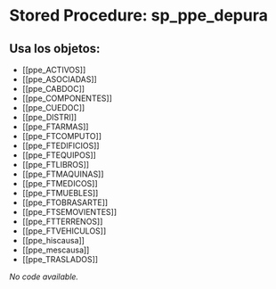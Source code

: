 # Stored Procedure: sp_ppe_depura

## Usa los objetos:
- [[ppe_ACTIVOS]]
- [[ppe_ASOCIADAS]]
- [[ppe_CABDOC]]
- [[ppe_COMPONENTES]]
- [[ppe_CUEDOC]]
- [[ppe_DISTRI]]
- [[ppe_FTARMAS]]
- [[ppe_FTCOMPUTO]]
- [[ppe_FTEDIFICIOS]]
- [[ppe_FTEQUIPOS]]
- [[ppe_FTLIBROS]]
- [[ppe_FTMAQUINAS]]
- [[ppe_FTMEDICOS]]
- [[ppe_FTMUEBLES]]
- [[ppe_FTOBRASARTE]]
- [[ppe_FTSEMOVIENTES]]
- [[ppe_FTTERRENOS]]
- [[ppe_FTVEHICULOS]]
- [[ppe_hiscausa]]
- [[ppe_mescausa]]
- [[ppe_TRASLADOS]]

*No code available.*
